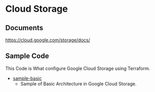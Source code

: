 # Cloud Storage

## Documents

https://cloud.google.com/storage/docs/


## Sample Code

This Code is What configure Google Cloud Storage using Terraform.

+ [sample-basic](./sample-basic/README.md)
  + Sample of Basic Architecture in Google Cloud Storage.
